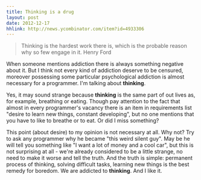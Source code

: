 ```yaml
---
title: Thinking is a drug
layout: post
date: 2012-12-17
hhlink: http://news.ycombinator.com/item?id=4933306
---
```


> Thinking is the hardest work there is, which is the probable reason why so few engage in it. Henry Ford

When someone mentions addiction there is always something negative about it. But I think not every kind of addiction deserve to be censured, moreover possessing some particular psychological addiction is almost necessary for a programmer. I'm talking about **thinking**. 

Yes, it may sound strange because **thinking** is the same part of out lives as, for example, breathing or eating. Though pay attention to the fact that almost in every programmer's vacancy there is an item in requirements list "desire to learn new things, constant developing", but no one mentions that you have to like to breathe or to eat. Or did I miss something?

This point (about desire) to my opinion is not necessary at all. Why not? Try to ask any programmer why he became "this weird silent guy". May be he will tell you something like "I want a lot of money and a cool car", but this is not surprising at all - we're already considered to be a little strange, no need to make it worse and tell the truth. And the truth is simple: permanent process of thinking, solving difficult tasks, learning new things is the best remedy for boredom. We are addicted to **thinking**. And I like it.
